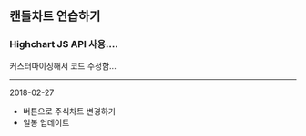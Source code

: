 ## 캔들차트 연습하기

### Highchart JS API 사용....

커스터마이징해서 코드 수정함...

---

2018-02-27

- 버튼으로 주식차트 변경하기
- 일봉 업데이트